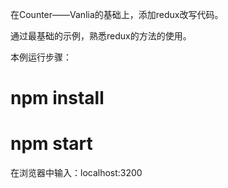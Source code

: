 在Counter——Vanlia的基础上，添加redux改写代码。

通过最基础的示例，熟悉redux的方法的使用。

本例运行步骤：

# npm install
# npm start

在浏览器中输入：localhost:3200
